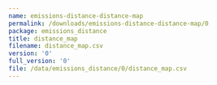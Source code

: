 ```yaml
---
name: emissions-distance-distance-map
permalink: /downloads/emissions-distance-distance-map/0
package: emissions_distance
title: distance_map
filename: distance_map.csv
version: '0'
full_version: '0'
file: /data/emissions_distance/0/distance_map.csv
---
```


